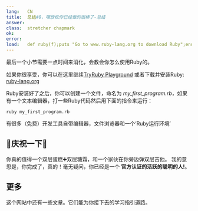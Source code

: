 ```yaml
---
lang:   CN
title:  总结#8，嘿放松你已经做的很棒了-总结
answer:
class:  stretcher chapmark
ok:     
error:  
load:   def ruby(f);puts "Go to www.ruby-lang.org to download Ruby";end;class K;attr_reader :rb;end;my_first_program=K.new
---
```


最后一个小节需要一点时间来消化，会教会你怎么使用Ruby的。

如果你很享受，你可以在这里继续<a href="/playground">TryRuby Playground</a>
或者下载并安装Ruby:
<a href="https://www.ruby-lang.org/en/downloads/" target="_blank">ruby-lang.org</a>

Ruby安装好了之后，你可以创建一个文件，命名为
_my\_first\_program.rb_，如果有一个文本编辑器，打一些Ruby代码然后用下面的指令来运行：

    ruby my_first_program.rb

有很多（免费）开发工具自带编辑器，文件浏览器和一个‘Ruby运行环境’

## 🎉庆祝一下🎉
你真的值得一个双层蛋糕➕双层糖霜，和一个家伙在你旁边弹双层吉他。
我的意思是，你完成了，真的！毫无疑问，你已经是一个 __官方认证的活跃的聪明的人!__。

## 更多
这个网站中还有一些文章。它们能为你接下去的学习指引道路。

